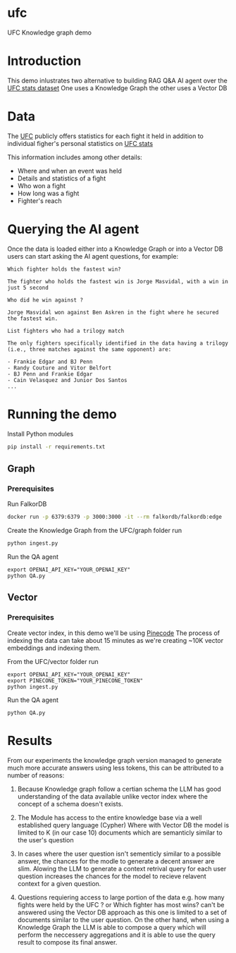 # ufc
UFC Knowledge graph demo

# Introduction
This demo inlustrates two alternative to building RAG Q&A AI agent over the [UFC stats dataset](https://www.kaggle.com/datasets/rajeevw/ufcdata)
One uses a Knowledge Graph the other uses a Vector DB

# Data
The [UFC](http://ufc.com) publicly offers statistics for each fight it held in addition to individual figher's
personal statistics on [UFC stats](http://ufcstats.com/statistics/events/completed)

This information includes among other details:
* Where and when an event was held
* Details and statistics of a fight
* Who won a fight
* How long was a fight
* Fighter's reach

# Querying the AI agent
Once the data is loaded either into a Knowledge Graph or into a Vector DB
users can start asking the AI agent questions, for example:

```
Which fighter holds the fastest win?

The fighter who holds the fastest win is Jorge Masvidal, with a win in just 5 second

Who did he win against ?

Jorge Masvidal won against Ben Askren in the fight where he secured the fastest win.

List fighters who had a trilogy match

The only fighters specifically identified in the data having a trilogy (i.e., three matches against the same opponent) are:

- Frankie Edgar and BJ Penn
- Randy Couture and Vitor Belfort
- BJ Penn and Frankie Edgar
- Cain Velasquez and Junior Dos Santos
...
```

# Running the demo

Install Python modules
```sh
pip install -r requirements.txt
```

## Graph
### Prerequisites

Run FalkorDB
```sh
docker run -p 6379:6379 -p 3000:3000 -it --rm falkordb/falkordb:edge
```

Create the Knowledge Graph
from the UFC/graph folder run
```sh
python ingest.py
```

Run the QA agent
```
export OPENAI_API_KEY="YOUR_OPENAI_KEY"
python QA.py
```

## Vector
### Prerequisites
Create vector index, in this demo we'll be using [Pinecode](https://www.pinecone.io)
The process of indexing the data can take about 15 minutes as we're creating ~10K vector embeddings and indexing them.

From the UFC/vector folder run
```
export OPENAI_API_KEY="YOUR_OPENAI_KEY"
export PINECONE_TOKEN="YOUR_PINECONE_TOKEN"
python ingest.py
```

Run the QA agent
```
python QA.py
```

# Results
From our experiments the knowledge graph version managed to generate much more accurate answers
using less tokens, this can be attributed to a number of reasons:

1. Because Knowledge graph follow a certian schema the LLM has good understanding of the data available
unlike vector index where the concept of a schema doesn't exists.

2. The Module has access to the entire knowledge base via a well established query language (Cypher)
Where with Vector DB the model is limited to K (in our case 10) documents which are semanticly similar to the user's question

3. In cases where the user question isn't sementicly similar to a possible answer,
the chances for the modle to generate a decent answer are slim.
Alowing the LLM to generate a context retrival query for each user question increases the chances for the model to recieve
relavent context for a given question.

4. Questions requiering access to large portion of the data e.g. how many fights were held by the UFC ?
or Which fighter has most wins? can't be answered using the Vector DB approach as this one is limited to a set of documents
similar to the user question. On the other hand, when using a Knowledge Graph the LLM is able to compose a query which will
perform the neccessery aggregations and it is able to use the query result to compose its final answer.
